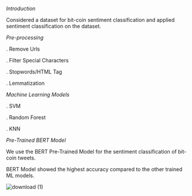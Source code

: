 *Introduction*

Considered a dataset for bit-coin sentiment classification and applied sentiment classification on the dataset.

*Pre-processing*

. Remove Urls

. Filter Special Characters

. Stopwords/HTML Tag

. Lemmatization

*Machine Learning Models*

. SVM

. Random Forest

. KNN

*Pre-Trained BERT Model*

We use the BERT Pre-Trained Model for the sentiment classification of bit-coin tweets.

BERT Model showed the highest accuracy compared to the other trained ML models.


![download (1)](https://user-images.githubusercontent.com/107357088/184294500-a9988ab5-9527-430d-9afb-eaaf5c3e0d70.png)


